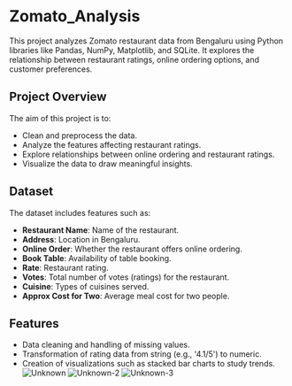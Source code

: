 # Zomato_Analysis

This project analyzes Zomato restaurant data from Bengaluru using Python libraries like Pandas, NumPy, Matplotlib, and SQLite. It explores the relationship between restaurant ratings, online ordering options, and customer preferences.

## Project Overview
The aim of this project is to:
- Clean and preprocess the data.
- Analyze the features affecting restaurant ratings.
- Explore relationships between online ordering and restaurant ratings.
- Visualize the data to draw meaningful insights.

## Dataset
The dataset includes features such as:
- **Restaurant Name**: Name of the restaurant.
- **Address**: Location in Bengaluru.
- **Online Order**: Whether the restaurant offers online ordering.
- **Book Table**: Availability of table booking.
- **Rate**: Restaurant rating.
- **Votes**: Total number of votes (ratings) for the restaurant.
- **Cuisine**: Types of cuisines served.
- **Approx Cost for Two**: Average meal cost for two people.

## Features
- Data cleaning and handling of missing values.
- Transformation of rating data from string (e.g., '4.1/5') to numeric.
- Creation of visualizations such as stacked bar charts to study trends.
![Unknown](https://github.com/user-attachments/assets/18834c0b-441b-4117-96d1-6138b0cc1947)
![Unknown-2](https://github.com/user-attachments/assets/91375d0f-4c17-4c15-8394-c161455b17a4)
![Unknown-3](https://github.com/user-attachments/assets/1898f4a5-d922-4aa1-9659-4d5d52692d10)
